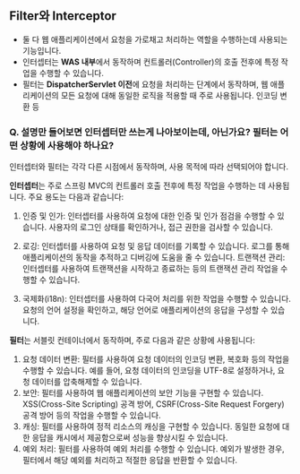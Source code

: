 ## Filter와 Interceptor
- 둘 다 웹 애플리케이션에서 요청을 가로채고 처리하는 역할을 수행하는데 사용되는 기능입니다.
- 인터셉터는 **WAS 내부**에서 동작하며 컨트롤러(Controller)의 호출 전후에 특정 작업을 수행할 수 있습니다. 
- 필터는 **DispatcherServlet 이전**에 요청을 처리하는 단계에서 동작하며, 웹 애플리케이션의 모든 요청에 대해 동일한 로직을 적용할 때 주로 사용됩니다. 인코딩 변환 등

### Q. 설명만 들어보면 인터셉터만 쓰는게 나아보이는데, 아닌가요? 필터는 어떤 상황에 사용해야 하나요?
인터셉터와 필터는 각각 다른 시점에서 동작하며, 사용 목적에 따라 선택되어야 합니다.

**인터셉터**는 주로 스프링 MVC의 컨트롤러 호출 전후에 특정 작업을 수행하는 데 사용됩니다. 주요 용도는 다음과 같습니다:
1. 인증 및 인가: 인터셉터를 사용하여 요청에 대한 인증 및 인가 점검을 수행할 수 있습니다. 사용자의 로그인 상태를 확인하거나, 접근 권한을 검사할 수 있습니다.

2. 로깅: 인터셉터를 사용하여 요청 및 응답 데이터를 기록할 수 있습니다. 로그를 통해 애플리케이션의 동작을 추적하고 디버깅에 도움을 줄 수 있습니다.
트랜잭션 관리: 인터셉터를 사용하여 트랜잭션을 시작하고 종료하는 등의 트랜잭션 관리 작업을 수행할 수 있습니다.

3. 국제화(i18n): 인터셉터를 사용하여 다국어 처리를 위한 작업을 수행할 수 있습니다. 요청의 언어 설정을 확인하고, 해당 언어로 애플리케이션의 응답을 구성할 수 있습니다.

**필터**는 서블릿 컨테이너에서 동작하며, 주로 다음과 같은 상황에 사용됩니다:
1. 요청 데이터 변환: 필터를 사용하여 요청 데이터의 인코딩 변환, 복호화 등의 작업을 수행할 수 있습니다. 예를 들어, 요청 데이터의 인코딩을 UTF-8로 설정하거나, 요청 데이터를 압축해제할 수 있습니다.
2. 보안: 필터를 사용하여 웹 애플리케이션의 보안 기능을 구현할 수 있습니다. XSS(Cross-Site Scripting) 공격 방어, CSRF(Cross-Site Request Forgery) 공격 방어 등의 작업을 수행할 수 있습니다.
3. 캐싱: 필터를 사용하여 정적 리소스의 캐싱을 구현할 수 있습니다. 동일한 요청에 대한 응답을 캐시에서 제공함으로써 성능을 향상시킬 수 있습니다.
4. 예외 처리: 필터를 사용하여 예외 처리를 수행할 수 있습니다. 예외가 발생한 경우, 필터에서 해당 예외를 처리하고 적절한 응답을 반환할 수 있습니다.
